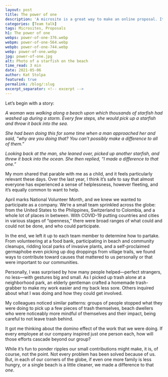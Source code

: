 ```yaml
---
layout: post
title: The power of one
description: 'A microsite is a great way to make an online proposal. It’s quick and easy, and you can include all the information your client needs in one place.'
categories: [Team talk]
tags: Microsites, Proposals
h1: The power of one
webps: power-of-one-376.webp
webpm: power-of-one-564.webp
webpb: power-of-one-744.webp
webp: power-of-one.webp
jpg: power-of-one.jpg
alt: Photo of a starfish on the beach
time_read: 3 min
date: 2021-05-06
author: Kat Stolpa
featured: true
permalink: /blog/:slug
excerpt_separator: <!-- excerpt -->
---
```

Let’s begin with a story:

*A woman was walking along a beach upon which thousands of starfish had washed up during a storm. Every few steps, she would pick up a starfish and throw it back into the sea.*
<!-- excerpt -->

*She had been doing this for some time when a man approached her and said, “why are you doing that? You can’t possibly make a difference to all of them.”*

*Looking back at the man, she leaned over, picked up another starfish, and threw it back into the ocean. She then replied, “I made a difference to that one.”*

My mom shared that parable with me as a child, and it feels particularly relevant these days. Over the last year, I think it’s safe to say that almost everyone has experienced a sense of helplessness, however fleeting, and it’s equally common to want to help.

April marks National Volunteer Month, and we knew we wanted to participate as a company. We’re a small team sprinkled across the globe: from the United States to the Philippines, Switzerland to Colombia, and a whole lot of places in between. With COVID-19 putting countries and cities in various stages of “openness,” there were broad ranges of what could and could not be done, and who could participate.

In the end, we left it up to each team member to determine how to partake. From volunteering at a food bank, participating in beach and community cleanups, ridding local parks of invasive plants, and a self-proclaimed germaphobe even picking up dog droppings from village trails, we found ways to contribute toward causes that mattered to us personally or that were important to our communities.

Personally, I was surprised by how many people helped—perfect strangers, no less—with gestures big and small. As I picked up trash alone at a neighborhood park, an elderly gentleman crafted a homemade trash-grabber to make my work easier and my back less sore. Others inquired about what I was doing and how they could get involved.

My colleagues noticed similar patterns: groups of people stopped what they were doing to pick up a few pieces of trash themselves, beach dwellers who were noticeably more mindful of themselves and their impact, being careful to not leave trash behind.

It got me thinking about the domino effect of the work that we were doing. If every employee at our company inspired just one person each, how will those efforts cascade beyond our group?

While it’s fun to ponder ripples our small contributions might make, it is, of course, not the point. Not every problem has been solved because of us. But, in each of our corners of the globe, if even one more family is less hungry, or a single beach is a little cleaner, we made a difference to that *one*.
